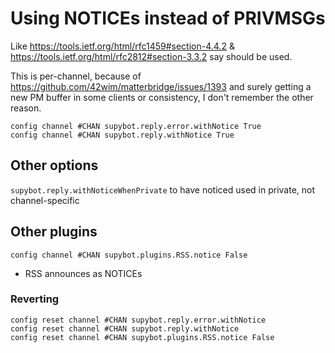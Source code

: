 # Using NOTICEs instead of PRIVMSGs

Like https://tools.ietf.org/html/rfc1459#section-4.4.2 & https://tools.ietf.org/html/rfc2812#section-3.3.2 say should be used.

This is per-channel, because of https://github.com/42wim/matterbridge/issues/1393 and surely getting a new PM buffer in some clients or consistency, I don't remember the other reason.

```
config channel #CHAN supybot.reply.error.withNotice True
config channel #CHAN supybot.reply.withNotice True
```

## Other options

`supybot.reply.withNoticeWhenPrivate` to have noticed used in private, not
channel-specific

## Other plugins

```
config channel #CHAN supybot.plugins.RSS.notice False
```

- RSS announces as NOTICEs

### Reverting

```
config reset channel #CHAN supybot.reply.error.withNotice
config reset channel #CHAN supybot.reply.withNotice
config reset channel #CHAN supybot.plugins.RSS.notice False
```
